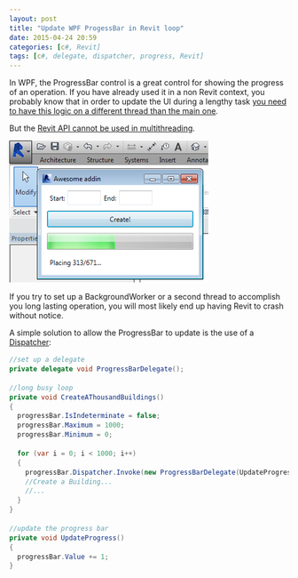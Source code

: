 ```yaml
---
layout: post
title: "Update WPF ProgessBar in Revit loop"
date: 2015-04-24 20:59
categories: [c#, Revit]
tags: [c#, delegate, dispatcher, progress, Revit]
---
```

In WPF, the ProgressBar control is a great control for showing the progress of an operation. If you have already used it in a non Revit context, you probably know that in order to update the UI during a lengthy task [you need to have this logic on a different thread than the main one](http://www.wpf-tutorial.com/misc-controls/the-progressbar-control/).

But the [Revit API cannot be used in multithreading](http://thebuildingcoder.typepad.com/blog/2011/06/no-multithreading-in-revit.html).

[![progress](/assets/2015/04/progress.png)](/assets/2015/04/progress.png)

If you try to set up a BackgroundWorker or a second thread to accomplish you long lasting operation, you will most likely end up having Revit to crash without notice.

A simple solution to allow the ProgressBar to update is the use of a [Dispatcher](https://msdn.microsoft.com/en-us/library/system.windows.threading.dispatcher%28v=vs.110%29.aspx):

```csharp
//set up a delegate    
private delegate void ProgressBarDelegate();

//long busy loop
private void CreateAThousandBuildings()
{
  progressBar.IsIndeterminate = false;
  progressBar.Maximum = 1000;
  progressBar.Minimum = 0;

  for (var i = 0; i < 1000; i++)
  {
    progressBar.Dispatcher.Invoke(new ProgressBarDelegate(UpdateProgress), DispatcherPriority.Background);
    //Create a Building...
    //...
  }
}

//update the progress bar
private void UpdateProgress()
{
  progressBar.Value += 1;
}
```  
